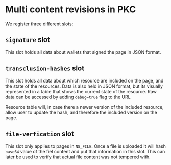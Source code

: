 # Multi content revisions in PKC

We register three different slots:

## `signature` slot
This slot holds all data about wallets that signed the page in JSON format.

## `transclusion-hashes` slot
This slot holds all data about which resource are included on the page, and the state of the resources.
Data is also held in JSON format, but its visually represented in a table that shows the current state of the
resource. Raw data can be accessed by adding `debug=true` flag to the URL

Resource table will, in case there a newer version of the included resource, allow user to update the hash,
and therefore the included version on the page.

## `file-verfication` slot
This slot only applies to pages in `NS_FILE`. Once a file is uploaded it will hash `base64` value of the fiel
content and put that information in this slot. This can later be used to verify that actual file content was
not tempered with.

